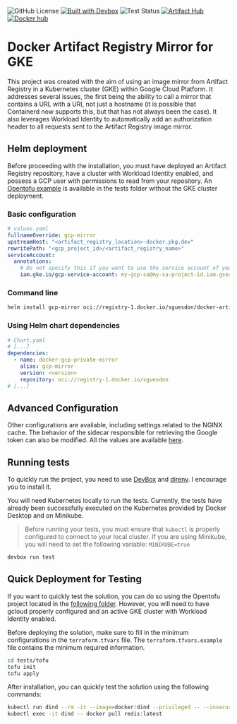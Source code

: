 ![GitHub License](https://img.shields.io/github/license/sguesdon/docker-gcp-private-mirror)
[![Built with Devbox](https://www.jetify.com/img/devbox/shield_galaxy.svg)](https://www.jetify.com/devbox/docs/contributor-quickstart/)
![Test Status](https://github.com/sguesdon/docker-gcp-private-mirror/actions/workflows/tests.yaml/badge.svg?branch=main)
[![Artifact Hub](https://img.shields.io/endpoint?url=https://artifacthub.io/badge/repository/docker-gcp-private-mirror)](https://artifacthub.io/packages/helm/docker-gcp-private-mirror/docker-gcp-private-mirror)
[![Docker hub](https://img.shields.io/docker/v/sguesdon/docker-gcp-private-mirror?logo=docker&label=Docker%20hub)](https://hub.docker.com/r/sguesdon/docker-gcp-private-mirror/builds)

# Docker Artifact Registry Mirror for GKE

This project was created with the aim of using an image mirror from Artifact Registry in a Kubernetes cluster (GKE) within Google Cloud Platform. It addresses several issues, the first being the ability to call a mirror that contains a URL with a URI, not just a hostname (it is possible that Containerd now supports this, but that has not always been the case). It also leverages Workload Identity to automatically add an authorization header to all requests sent to the Artifact Registry image mirror.

## Helm deployment

Before proceeding with the installation, you must have deployed an Artifact Registry repository, have a cluster with Workload Identity enabled, and possess a GCP user with permissions to read from your repository. An [Opentofu example](tests/tofu) is available in the tests folder without the GKE cluster deployment.

### Basic configuration

```yaml
# values.yaml
fullnameOverride: gcp-mirror
upstreamHost: "<artifact_registry_location>-docker.pkg.dev"
rewritePath: "<gcp_project_id>/<artifact_registry_name>"
serviceAccount:
  annotations:
    # Do not specify this if you want to use the service account of your nodes.
    iam.gke.io/gcp-service-account: my-gcp-sa@my-sa-project-id.iam.gserviceaccount.com
```

### Command line

```sh
helm install gcp-mirror oci://registry-1.docker.io/sguesdon/docker-artifact-registry-mirror-gke --version <version>
```

### Using Helm chart dependencies

```yaml
# Chart.yaml
# [...]
dependencies:
  - name: docker-gcp-private-mirror
    alias: gcp-mirror
    version: <version>
    repository: oci://registry-1.docker.io/sguesdon
# [...]
```

## Advanced Configuration

Other configurations are available, including settings related to the NGINX cache. The behavior of the sidecar responsible for retrieving the Google token can also be modified. All the values are available [here](src/values.yaml).

## Running tests

To quickly run the project, you need to use [DevBox](https://www.jetify.com/docs/devbox/installing_devbox/) and [direnv](https://www.jetify.com/docs/devbox/ide_configuration/direnv/). I encourage you to install it.

You will need Kubernetes locally to run the tests. Currently, the tests have already been successfully executed on the Kubernetes provided by Docker Desktop and on Minikube.

> Before running your tests, you must ensure that `kubectl` is properly configured to connect to your local cluster.
> If you are using Minikube, you will need to set the following variable: `MINIKUBE=true`

```sh
devbox run test
```

## Quick Deployment for Testing

If you want to quickly test the solution, you can do so using the Opentofu project located in the [following folder](tests/tofu).
However, you will need to have gcloud properly configured and an active GKE cluster with Workload Identity enabled.

Before deploying the solution, make sure to fill in the minimum configurations in the `terraform.tfvars` file. The `terraform.tfvars.example` file contains the minimum required information.

```sh
cd tests/tofu
tofu init
tofu apply
```

After installation, you can quickly test the solution using the following commands:

```sh
kubectl run dind --rm -it --image=docker:dind --privileged -- --insecure-registry docker-mirror --registry-mirror http://docker-mirror
kubectl exec -it dind -- docker pull redis:latest
```
